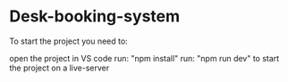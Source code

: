 # Desk-booking-system

To start the project you need to:

open the project in VS code
run: "npm install"
run: "npm run dev" to start the project on a live-server
